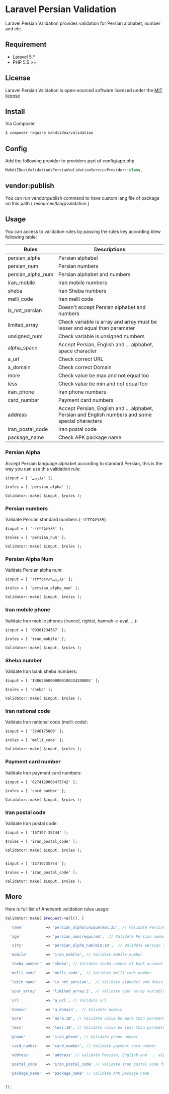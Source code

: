 # Laravel Persian Validation

Laravel Persian Validation provides validation for Persian alphabet, number and etc.

## Requirement

* Laravel 5.*
* PHP 5.5 >=

## License

Laravel Persian Validation is open-sourced software licensed under the [MIT license](http://opensource.org/licenses/MIT)

## Install

Via Composer

``` bash
$ composer require mahdiidea/validation
```

## Config

Add the following provider to providers part of config/app.php
``` php
MahdiIDea\Validation\PersianValidationServiceProvider::class,
```

## vendor:publish
You can run vendor:publish command to have custom lang file of package on this path ( resources/lang/validation )

## Usage

You can access to validation rules by passing the rules key according blew following table:

| Rules | Descriptions |
| --- | --- |
| persian_alpha | Persian alphabet |
| persian_num | Persian numbers |
| persian_alpha_num | Persian alphabet and numbers |
| iran_mobile | Iran mobile numbers |
| sheba | Iran Sheba numbers |
| melli_code | Iran melli code |
| is_not_persian | Doesn't accept Persian alphabet and numbers |
| limited_array | Check variable is array and array must be lesser and equal than parameter |
| unsigned_num | Check variable is unsigned numbers |
| alpha_space | Accept Persian, English and ... alphabet, space character|
| a_url | Check correct URL |
| a_domain | Check correct Domain |
| more | Check value be max and not equal too|
| less | Check value be min and not equal too |
| iran_phone | Iran phone numbers |
| card_number | Payment card numbers |
| address | Accept Persian, English and ... alphabet, Persian and English numbers and some special characters|
| iran_postal_code | Iran postal code |
| package_name | Check APK package name |


### Persian Alpha
Accept Persian language alphabet according to standard Persian, this is the way you can use this validation rule:

```
$input = [ 'فارسی' ];

$rules = [ 'persian_alpha' ];

Validator::make( $input, $rules );
```

### Persian numbers
Validate Persian standard numbers (۰۱۲۳۴۵۶۷۸۹):

```
$input = [ '۰۱۲۳۴۵۶۷۸۹' ];

$rules = [ 'persian_num' ];

Validator::make( $input, $rules );
```

### Persian Alpha Num
Validate Persian alpha num:

```
$input = [ 'فارسی۱۲۳۴۵۶۷۸۹' ];

$rules = [ 'persian_alpha_num' ];

Validator::make( $input, $rules );
```

### Iran mobile phone
Validate Iran mobile phones (irancel, rightel, hamrah-e-aval, ...):

```
$input = [ '09381234567' ];

$rules = [ 'iran_mobile' ];

Validator::make( $input, $rules );
```

### Sheba number
Validate Iran bank sheba numbers:

```
$input = [ 'IR062960000000100324200001' ];

$rules = [ 'sheba' ];

Validator::make( $input, $rules );
```

### Iran national code
Validate Iran national code (melli-code):

```
$input = [ '3240175800' ];

$rules = [ 'melli_code' ];

Validator::make( $input, $rules );
```

### Payment card number
Validate Iran payment card numbers:

```
$input = [ '6274129005473742' ];

$rules = [ 'card_number' ];

Validator::make( $input, $rules );
```

### Iran postal code
Validate Iran postal code:

```
$input = [ '167197-35744' ];

$rules = [ 'iran_postal_code' ];

Validator::make( $input, $rules );


$input = [ '16719735744' ];

$rules = [ 'iran_postal_code' ];

Validator::make( $input, $rules );

```

## More
Here is full list of Anetwork validation rules usage:

``` php
Validator::make( $request->all(), [

  'name'          => 'persian_alpha|unique|max:25', // Validate Persian alphabet, unique and max to 25 characters

  'age'           => 'persian_num|required',  // Validate Persian numbers and check it's required

  'city'          => 'persian_alpha_num|min:10',  // Validate persian alphabet & numbers at least 10 digit accepted

  'mobile'        => 'iran_mobile', // Validate mobile number

  'sheba_number'  => 'sheba', // Validate sheba number of bank account

  'melli_code'    => 'melli_code',  // Validate melli code number

  'latin_name'    => 'is_not_persian',  // Validate alphabet and doesn't contain Persian alphabet or number

  'your_array'    => 'limited_array:2', // Validate your array variable and must be contian 2 member or lesser

  'url'           => 'a_url', // Validate url

  'domain'        => 'a_domain',  // Validate domain

  'more'          => 'more:10', // Validate value be more than parameter

  'less'          => 'less:10', // Validate value be less than parameter

  'phone'         => 'iran_phone', // Validate phone number

  'card_number'   => 'card_number', // Validate payment card number

  'address'       => 'address' // validate Persian, English and ... alphabet, Persian and English numbers and some special characters

  'postal_code'   => 'iran_postal_code' // validate iran postal code format

  'package_name'  => 'package_name' // validate APK package name


]);
```

